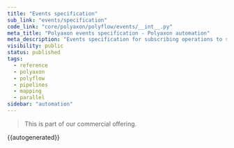 ```yaml
---
title: "Events specification"
sub_link: "events/specification"
code_link: "core/polyaxon/polyflow/events/__int__.py"
meta_title: "Polyaxon events specification - Polyaxon automation"
meta_description: "Events specification for subscribing operations to specific external triggers or internal conditions."
visibility: public
status: published
tags:
  - reference
  - polyaxon
  - polyflow
  - pipelines
  - mapping
  - parallel
sidebar: "automation"
---
```


<blockquote class="commercial">This is part of our commercial offering.</blockquote>

{{autogenerated}}
